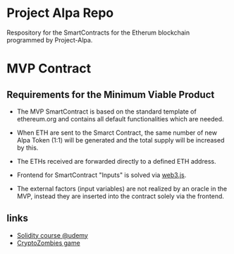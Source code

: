 # Project Alpa Repo
Respository for the SmartContracts for the Etherum blockchain programmed by Project-Alpa.

# MVP Contract

## Requirements for the Minimum Viable Product
* The MVP SmartContract is based on the standard template of ethereum.org and contains all default functionalities which are needed.

* When ETH are sent to the Smarct Contract, the same number of new Alpa Token (1:1) will be generated and the total supply will be increased by this.
* The ETHs received are forwarded directly to a defined ETH address.
* Frontend for SmartContract "Inputs" is solved via [web3.js](https://github.com/ethereum/web3.js/).
* The external factors (input variables) are not realized by an oracle in the MVP, instead they are inserted into the contract solely via the frontend.

## links

- [Solidity course @udemy](https://www.udemy.com/best-solidity-tutorial-course-ethereum-blockchain-development/learn/v4/overview)
- [CryptoZombies game](https://cryptozombies.io/) 
